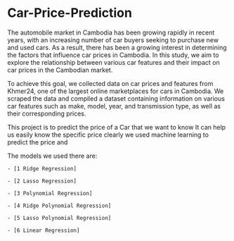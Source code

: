 # Car-Price-Prediction
The automobile market in Cambodia has been growing rapidly in recent years, with an increasing number of car buyers seeking to purchase new and used cars. As a result, there has been a growing interest in determining the factors that influence car prices in Cambodia. In this study, we aim to explore the relationship between various car features and their impact on car prices in the Cambodian market.

To achieve this goal, we collected data on car prices and features from Khmer24, one of the largest online marketplaces for cars in Cambodia. We scraped the data and compiled a dataset containing information on various car features such as make, model, year, and transmission type, as well as their corresponding prices.

This project is to predict the price of a Car that we want to know 
It can help us easily know the specific price clearly
we used machine learning to predict the price and 

The models we used there are:

    - [1 Ridge Regression]
    
    - [2 Lasso Regression]
    
    - [3 Polynomial Regression]
    
    - [4 Ridge Polynomial Regression]
    
    - [5 Lasso Polynomial Regression]

    - [6 Linear Regression]

